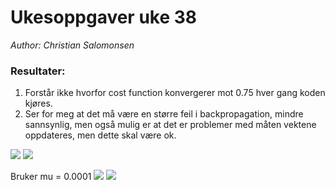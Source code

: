 # Ukesoppgaver uke 38

*Author: Christian Salomonsen*

### Resultater:
1. Forstår ikke hvorfor cost function konvergerer mot 0.75 hver gang koden kjøres.
2. Ser for meg at det må være en større feil i backpropagation, mindre sannsynlig, men også mulig er at det er problemer med måten vektene oppdateres, men dette skal være ok.

![](\img\NN_not_working.png)
![](\img\NN_not_working_db.png)

Bruker mu = 0.0001
![](\img\NN_not_working2.png)
![](\img\NN_not_working_db2.png)